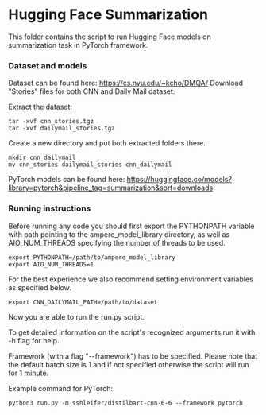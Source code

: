 # Hugging Face Summarization

This folder contains the script to run Hugging Face models on summarization task in PyTorch framework.

### Dataset and models

Dataset can be found here: https://cs.nyu.edu/~kcho/DMQA/
Download "Stories" files for both CNN and Daily Mail dataset.

Extract the dataset:
```
tar -xvf cnn_stories.tgz
tar -xvf dailymail_stories.tgz
```

Create a new directory and put both extracted folders there.

```
mkdir cnn_dailymail
mv cnn_stories dailymail_stories cnn_dailymail
```

PyTorch models can be found here: https://huggingface.co/models?library=pytorch&pipeline_tag=summarization&sort=downloads

### Running instructions

Before running any code you should first export the PYTHONPATH variable with path pointing to the ampere_model_library directory,
as well as AIO_NUM_THREADS specifying the number of threads to be used.

```
export PYTHONPATH=/path/to/ampere_model_library
export AIO_NUM_THREADS=1
```

For the best experience we also recommend setting environment variables as specified below.

```
export CNN_DAILYMAIL_PATH=/path/to/dataset
```

Now you are able to run the run.py script.

To get detailed information on the script's recognized arguments run it with -h flag for help.

Framework (with a flag "--framework") has to be specified.
Please note that the default batch size is 1 and if not specified otherwise the script will run for 1 minute.

Example command for PyTorch:

```
python3 run.py -m sshleifer/distilbart-cnn-6-6 --framework pytorch
```
